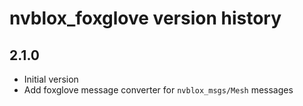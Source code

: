 # nvblox_foxglove version history

## 2.1.0

- Initial version
- Add foxglove message converter for `nvblox_msgs/Mesh` messages
